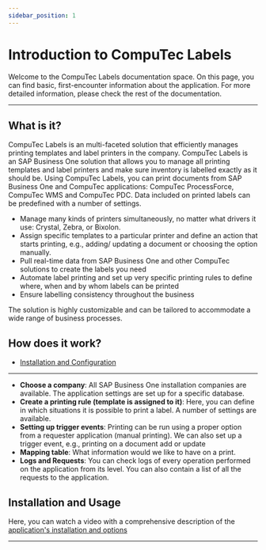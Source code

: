 ```yaml
---
sidebar_position: 1
---
```


# Introduction to CompuTec Labels

Welcome to the CompuTec Labels documentation space. On this page, you can find basic, first-encounter information about the application. For more detailed information, please check the rest of the documentation.

---

## What is it?

CompuTec Labels is an multi-faceted solution that efficiently manages printing templates and label printers in the company. CompuTec Labels is an SAP Business One solution that allows you to manage all printing templates and label printers and make sure inventory is labelled exactly as it should be. Using CompuTec Labels, you can print documents from SAP Business One and CompuTec applications: CompuTec ProcessForce, CompuTec WMS and CompuTec PDC. Data included on printed labels can be predefined with a number of settings.

- Manage many kinds of printers simultaneously, no matter what drivers it use: Crystal, Zebra, or Bixolon.
- Assign specific templates to a particular printer and define an action that starts printing, e.g., adding/ updating a document or choosing the option manually.
- Pull real-time data from SAP Business One and other CompuTec solutions to create the labels you need
- Automate label printing and set up very specific printing rules to define where, when and by whom labels can be printed
- Ensure labelling consistency throughout the business

The solution is highly customizable and can be tailored to accommodate a wide range of business processes.

## How does it work?

- [Installation and Configuration](./setup/overview.md)

---

- **Choose a company**: All SAP Business One installation companies are available. The application settings are set up for a specific database.
- **Create a printing rule (template is assigned to it)**: Here, you can define in which situations it is possible to print a label. A number of settings are available.
- **Setting up trigger events**: Printing can be run using a proper option from a requester application (manual printing). We can also set up a trigger event, e.g., printing on a document add or update
- **Mapping table**: What information would we like to have on a print.
- **Logs and Requests**: You can check logs of every operation performed on the application from its level. You can also contain a list of all the requests to the application.

## Installation and Usage

Here, you can watch a video with a comprehensive description of the [application's installation and options](https://www.youtube.com/watch?v=S5urmvsi-M0)

---
